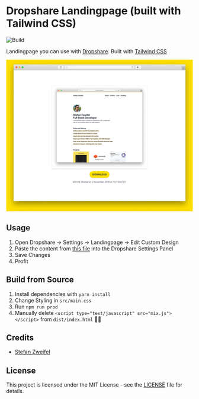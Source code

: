 # Dropshare Landingpage (built with Tailwind CSS)

![Build](https://github.com/stefanzweifel/dropshare-tailwind-landingpage/workflows/Build/badge.svg)

Landingpage you can use with [Dropshare](https://getdropsha.re/). Built with [Tailwind CSS](https://tailwindcss.com/)

![Screenshot](https://raw.githubusercontent.com/stefanzweifel/dropshare-tailwind-landingpage/master/screenshot.jpg)

## Usage

1. Open Dropshare -> Settings -> Landingpage -> Edit Custom Design
2. Paste the content from [this file](https://raw.githubusercontent.com/stefanzweifel/dropshare-tailwind-landingpage/master/dist/index.html) into the Dropshare Settings Panel
3. Save Changes
4. Profit

## Build from Source

1. Install dependencies with `yarn install`
2. Change Styling in `src/main.css`
3. Run `npm run prod`
4. Manually delete `<script type="text/javascript" src="mix.js"></script>` from `dist/index.html` 🤷‍♂️

## Credits

* [Stefan Zweifel](https://github.com/stefanzweifel)

## License

This project is licensed under the MIT License - see the [LICENSE](LICENSE) file for details.
